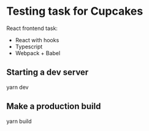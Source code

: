 # Testing task for Cupcakes

React frontend task:

- React with hooks
- Typescript
- Webpack + Babel

## Starting a dev server

yarn dev

## Make a production build

yarn build
